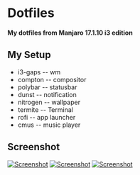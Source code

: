 # Dotfiles

**My dotfiles from Manjaro 17.1.10 i3 edition**

## My Setup

 * i3-gaps  -- wm
 * compton  -- compositor
 * polybar  -- statusbar
 * dunst    -- notification
 * nitrogen -- wallpaper
 * termite  -- Terminal
 * rofi     -- app launcher
 * cmus     -- music player

## Screenshot

[![Screenshot](https://i.imgur.com/eAoo0vu.png)](https://i.imgur.com/eAoo0vu.png)
[![Screenshot](https://i.imgur.com/9w7EdQV.png)](https://i.imgur.com/9w7EdQV.png)
[![Screenshot](https://i.imgur.com/8Eqhelh.png)](https://i.imgur.com/8Eqhelh.png)

